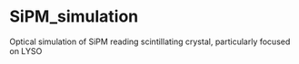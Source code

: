 # SiPM_simulation
Optical simulation of SiPM reading scintillating crystal, particularly focused on LYSO
